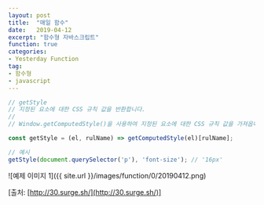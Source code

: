 ```yaml
---
layout: post
title:  "매일 함수"
date:   2019-04-12
excerpt: "함수형 자바스크립트"
function: true
categories:
- Yesterday Function
tag:
- 함수형
- javascript
---
```


```javascript
// getStyle
// 지정된 요소에 대한 CSS 규칙 값을 반환합니다.
//
// Window.getComputedStyle()을 사용하여 지정된 요소에 대한 CSS 규칙 값을 가져옵니다.

const getStyle = (el, rulName) => getComputedStyle(el)[rulName];

// 예시
getStyle(document.querySelector('p'), 'font-size'); // '16px'
```

![예제 이미지 1]({{ site.url }}/images/function/0/20190412.png)

[출처: [http://30.surge.sh/](http://30.surge.sh/)]

